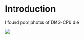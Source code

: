 # Introduction #

I found poor photos of DMG-CPU die

<img src='http://ogamespec.com/imgstore/whc507e54fadab4b.jpg'>